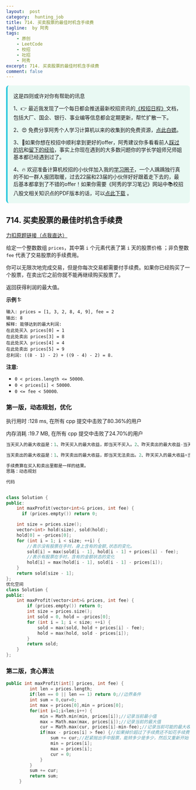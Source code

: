 ```yaml
---
layout:  post
category:  hunting_job
title: 714. 买卖股票的最佳时机含手续费
tagline:  by 阿秀
tags:
    - 原创
    - LeetCode
    - 校招
    - 社招
    - 阿秀
excerpt: 714. 买卖股票的最佳时机含手续费
comment: false
---
```






<div style="border-color: #24C6DC;
            background-color: #e9f9f3;         
            margin: 1rem 0;
        padding: .25rem 1rem;
        border-left-width: .3rem;
        border-left-style: solid;
        border-radius: .5rem;
        color: inherit;">
  <p>这是四则或许对你有帮助的讯息</p>
  <p>1、👉 最近我发现了一个每日都会推送最新校招资讯的<a style="text-decoration: underline" href="https://flowus.cn/ee50d5eb-3cd5-4f74-880e-95b215dd4ff2" target="_blank">《校招日程》</a>文档，包括大厂、国企、银行、事业编等信息都会定期更新，帮忙扩散一下。</p>  
  <p>2、😍
    免费分享阿秀个人学习计算机以来的收集到的免费资源，<a style="text-decoration: underline" href="/notes/07-resources/01-free/01-introduce.html" target="_blank">点此白嫖</a>。
  </p>
  <p>3、🚀如果你想在校招中顺利拿到更好的offer，阿秀建议你多看看前人<a style="text-decoration: underline" href="https://www.yuque.com/tuobaaxiu/httmmc/npg1k81zeq4wfpyz" target="_blank">踩过的坑</a>和<a style="text-decoration: underline"  target="_blank" href="https://www.yuque.com/tuobaaxiu/httmmc/gge9ppd0mbu2d3dp">留下的经验</a>，事实上你现在遇到的大多数问题你的学长学姐师兄师姐基本都已经遇到过了。
  </p>
  <p>4、🔥 欢迎准备计算机校招的小伙伴加入我的<a  style="text-decoration: underline" href="https://www.yuque.com/tuobaaxiu/httmmc/xg0otqvc17wfx4u9" target="_blank">学习圈子</a>，一个人踽踽独行真的不如一群人报团取暖，过去22届和23届的小伙伴好好跟着走下去的，最后基本都拿到了不错的offer！如果你需要《阿秀的学习笔记》网站中📚︎校招八股文相关知识点的PDF版本的话，可以<a style="text-decoration: underline" href="/notes/08-other/02-question.html#_5、如何下载阿秀的学习笔记内容pdf版本" target="_blank">点此下载</a> 。</p>   </div>




## 714. 买卖股票的最佳时机含手续费

[力扣原题链接（点我直达）](https://leetcode-cn.com/problems/best-time-to-buy-and-sell-stock-with-transaction-fee/)

给定一个整数数组 `prices`，其中第 `i` 个元素代表了第 `i` 天的股票价格 ；非负整数 `fee` 代表了交易股票的手续费用。

你可以无限次地完成交易，但是你每次交易都需要付手续费。如果你已经购买了一个股票，在卖出它之前你就不能再继续购买股票了。

返回获得利润的最大值。

**示例 1:**

```
输入: prices = [1, 3, 2, 8, 4, 9], fee = 2
输出: 8
解释: 能够达到的最大利润:  
在此处买入 prices[0] = 1
在此处卖出 prices[3] = 8
在此处买入 prices[4] = 4
在此处卖出 prices[5] = 9
总利润: ((8 - 1) - 2) + ((9 - 4) - 2) = 8.
```

**注意:**

- `0 < prices.length <= 50000`.
- `0 < prices[i] < 50000`.
- `0 <= fee < 50000`.



### 第一版，动态规划，优化

执行用时 :128 ms, 在所有 cpp 提交中击败了80.36%的用户

内存消耗 :19.7 MB, 在所有 cpp 提交中击败了24.70%的用户



```c++
当天买入的最大收益是：1、昨天买入的最大收益，即当天不买入。2、昨天卖出的最大收益-当天股票价格-手续费。

当天卖出的最大收益是：1、昨天卖出的最大收益，即当天无法卖出。2、昨天买入的最大收益+当天股票价格。

手续费算在买入和卖出里都是一样的结果。
思路：动态规划

代码


class Solution {
public:
    int maxProfit(vector<int>& prices, int fee) {
      if (prices.empty()) return 0;

	int size = prices.size();
	vector<int> hold(size), sold(hold);
	hold[0] = -prices[0];
	for (int i = 1; i < size; ++i) {
		//表示没有股票在手时，身上含有的金额,状态的变化。
		sold[i] = max(sold[i - 1], hold[i - 1] + prices[i] - fee);
		//表示有股票在手时，含有的金额状态的变化
		hold[i] = max(hold[i - 1], sold[i - 1] - prices[i]);
	}
	return sold[size - 1];
};
优化空间
class Solution {
public:
    int maxProfit(vector<int>& prices, int fee) {
        if (prices.empty()) return 0;
        int size = prices.size();
        int sold = 0, hold = -prices[0];        
        for (int i = 1; i < size; ++i) {
            sold = max(sold, hold + prices[i] - fee);
            hold = max(hold, sold - prices[i]);
        }
        return sold;
    }
};
```







### 第二版，贪心算法



```c++
public int maxProfit(int[] prices, int fee) {
		 int len = prices.length;
		 if(len == 0 || len == 1) return 0;//边界条件
		 int sum = 0,cur=0;
		 int max = prices[0],min = prices[0];
		 for(int i=1;i<len;i++) {
			 min = Math.min(min, prices[i]);//记录当前最小值
			 max = Math.max(max, prices[i]);//记录当前的最大值
			 cur = Math.max(cur, prices[i]-min-fee);//记录当前可能的最大收益
			 if(max - prices[i] > fee) {//如果掉价超过了手续费还不如花手续费买卖股票
				 sum += cur;//赶紧抛出手中股票，能转多少是多少，然后又重新开始
				 min = prices[i];
				 max = prices[i];
				 cur = 0;
			 }
		 }
		 sum += cur;
		 return sum;
	 }
```

<p id="使用最小花费爬楼梯"></p>

